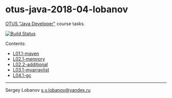 # otus-java-2018-04-lobanov

[OTUS "Java Developer"](https://otus.ru/lessons/razrabotchik-java/) course tasks.

[![Build Status](https://travis-ci.org/slobanov/otus-java-2018-04-lobanov.svg?branch=master)](https://travis-ci.org/slobanov/otus-java-2018-04-lobanov)

Contents:
* [L01.1-maven](L01.1-maven)
* [L02.1-memrory](L02.1-memory)
* [L02.2-additional](L02.2-additional)
* [L03.1-myarraylist](L03.1-myarraylist)
* [L04.1-gc](L04.1-gc)
- - - -

Sergey Lobanov
[s.y.lobanov@yandex.ru](mailto:s.y.lobanov@yandex.ru?Subject=otus-java-2018-04-lobanov)


